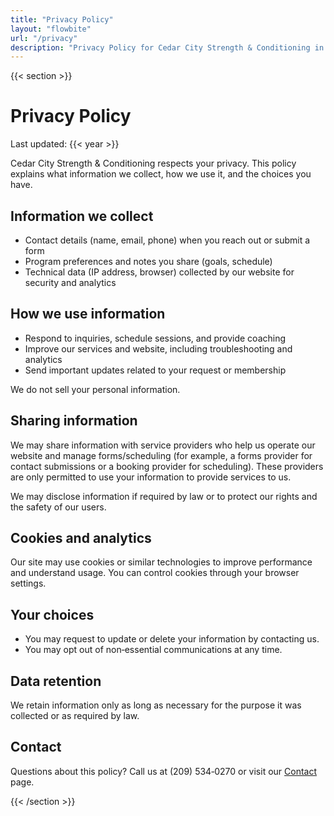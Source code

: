 ```yaml
---
title: "Privacy Policy"
layout: "flowbite"
url: "/privacy"
description: "Privacy Policy for Cedar City Strength & Conditioning in Cedar City, UT. Learn what information we collect, how we use it, and your choices."
---
```


{{< section >}}

# Privacy Policy

Last updated: {{< year >}}

Cedar City Strength & Conditioning respects your privacy. This policy explains what information we collect, how we use it, and the choices you have.

## Information we collect

- Contact details (name, email, phone) when you reach out or submit a form
- Program preferences and notes you share (goals, schedule)
- Technical data (IP address, browser) collected by our website for security and analytics

## How we use information

- Respond to inquiries, schedule sessions, and provide coaching
- Improve our services and website, including troubleshooting and analytics
- Send important updates related to your request or membership

We do not sell your personal information.

## Sharing information

We may share information with service providers who help us operate our website and manage forms/scheduling (for example, a forms provider for contact submissions or a booking provider for scheduling). These providers are only permitted to use your information to provide services to us.

We may disclose information if required by law or to protect our rights and the safety of our users.

## Cookies and analytics

Our site may use cookies or similar technologies to improve performance and understand usage. You can control cookies through your browser settings.

## Your choices

- You may request to update or delete your information by contacting us.
- You may opt out of non‑essential communications at any time.

## Data retention

We retain information only as long as necessary for the purpose it was collected or as required by law.

## Contact

Questions about this policy? Call us at (209) 534‑0270 or visit our [Contact](/contact) page.

{{< /section >}}
